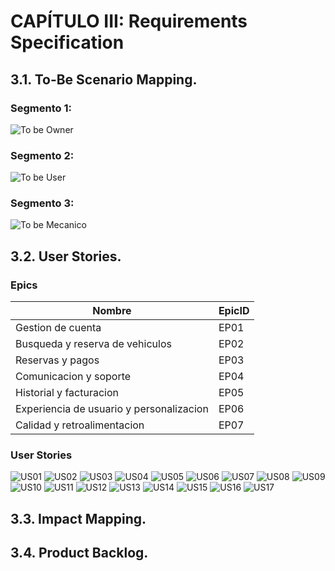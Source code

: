 # CAPÍTULO III: Requirements Specification
## 3.1. To-Be Scenario Mapping.
### Segmento 1:

<img src="/assets/to-be-escenario/to-be-owner.png" alt="To be Owner" >

### Segmento 2:

<img src="/assets/to-be-escenario/to-be-user.png" alt="To be User" >

### Segmento 3:

<img src="/assets/to-be-escenario/to-be-mecanico.png" alt="To be Mecanico" >

## 3.2. User Stories.

### Epics

| Nombre                                   | EpicID | 
|------------------------------------------|--------|
| Gestion de cuenta                        | EP01   | 
| Busqueda y reserva de vehiculos          | EP02   | 
| Reservas y pagos                         | EP03   | 
| Comunicacion y soporte                   | EP04   | 
| Historial y facturacion                  | EP05   | 
| Experiencia de usuario y personalizacion | EP06   |
| Calidad y retroalimentacion              | EP07   | 

### User Stories


<img src="/assets/user-stories/US01.png" alt="US01" >
<img src="/assets/user-stories/US02.png" alt="US02" >
<img src="/assets/user-stories/US03.png" alt="US03" >
<img src="/assets/user-stories/US04.png" alt="US04" >
<img src="/assets/user-stories/US05.png" alt="US05" >
<img src="/assets/user-stories/US06.png" alt="US06" >
<img src="/assets/user-stories/US07.png" alt="US07" >
<img src="/assets/user-stories/US08.png" alt="US08" >
<img src="/assets/user-stories/US09.png" alt="US09" >
<img src="/assets/user-stories/US10.png" alt="US10" >
<img src="/assets/user-stories/US11.png" alt="US11" >
<img src="/assets/user-stories/US12.png" alt="US12" >
<img src="/assets/user-stories/US13.png" alt="US13" >
<img src="/assets/user-stories/US14.png" alt="US14" >
<img src="/assets/user-stories/US15.png" alt="US15" >
<img src="/assets/user-stories/US16.png" alt="US16" >
<img src="/assets/user-stories/US17.png" alt="US17" >


## 3.3. Impact Mapping.
## 3.4. Product Backlog.

